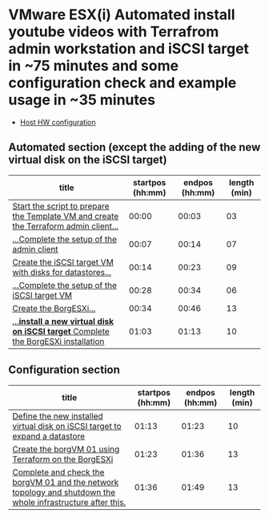 # VMware ESX(i) Automated install youtube videos with Terrafrom admin workstation and iSCSI target in ~75 minutes and some configuration check and example usage in ~35 minutes

 * [Host HW configuration](https://linux-hardware.org/?probe=3eafc2c647)

## Automated section (except the adding of the new virtual disk on the iSCSI target)

| title                                                                                                                | startpos (hh:mm)| endpos (hh:mm)| length (min)|
|----------------------------------------------------------------------------------------------------------------------|-----------------|--------------|-------------|
| [Start the script to prepare the Template VM and create the Terraform admin client...](https://youtu.be/1RBBLMw1hkI) | 00:00           | 00:03        | 03          |
| [...Complete the setup of the admin client](https://youtu.be/3m0lNve5l9s)                                            | 00:07           | 00:14        | 07          |
| [Create the iSCSI target VM with disks for datastores...](https://youtu.be/o_v2XSeRH38)                              | 00:14           | 00:23        | 09          |
| [...Complete the setup of the iSCSI target VM](https://youtu.be/V9s4bQs9Pa4)                                         | 00:28           | 00:34        | 06          |
| [Create the BorgESXi...](https://youtu.be/ZTZvuRvS0FU)                                                               | 00:34           | 00:46        | 13          |
| [...**install a new virtual disk on iSCSI target** Complete the BorgESXi installation](https://youtu.be/lYn2tIYYGpg) | 01:03           | 01:13        | 10          |

## Configuration section

| title                                                                                                                                       | startpos (hh:mm)| endpos (hh:mm)| length (min)|
|---------------------------------------------------------------------------------------------------------------------------------------------|-----------------|--------------|-------------|
| [Define the new installed virtual disk on iSCSI target to expand a datastore](https://youtu.be/lfvwqTEYyfw)                                 | 01:13           | 01:23        | 10          |
| [Create the borgVM 01 using Terraform on the BorgESXi](https://youtu.be/9JP7zjMLyZI)                                                        | 01:23           | 01:36        | 13          |
| [Complete and check the borgVM 01 and the network topology and shutdown the whole infrastructure after this.](https://youtu.be/QE_twiltsxY) | 01:36           | 01:49        | 13          |

